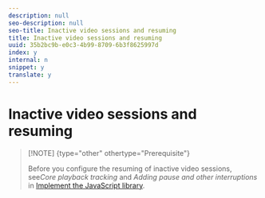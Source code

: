 ```yaml
---
description: null
seo-description: null
seo-title: Inactive video sessions and resuming
title: Inactive video sessions and resuming
uuid: 35b2bc9b-e0c3-4b99-8709-6b3f8625997d
index: y
internal: n
snippet: y
translate: y
---
```


# Inactive video sessions and resuming


>[!NOTE] {type="other" othertype="Prerequisite"}
>
>Before you configure the resuming of inactive video sessions, see*Core playback tracking* and *Adding pause and other interruptions* in [ Implement the JavaScript library](c_vhl_imp-lib-js.md#concept_A72BFE683F4A4A3397FD0C71E955DF07). 

